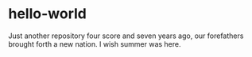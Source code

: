 # hello-world
Just another repository
four score and seven years ago, our forefathers brought forth a new nation.
I wish summer was here.
